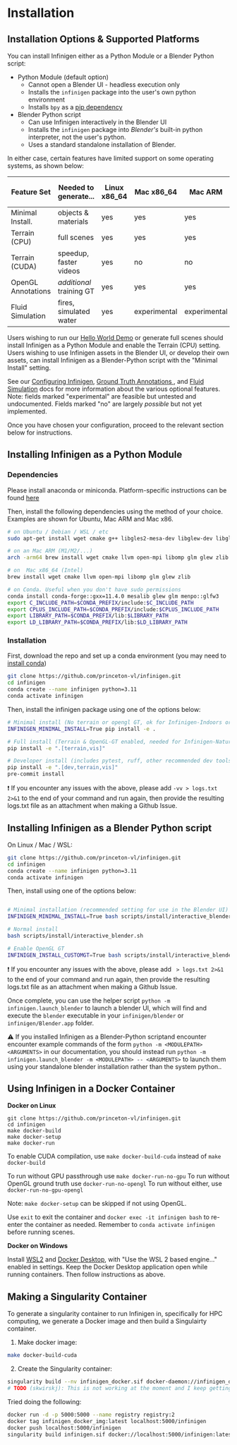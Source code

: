 
# Installation

## Installation Options & Supported Platforms

You can install Infinigen either as a Python Module or a Blender Python script:
- Python Module (default option)
  - Cannot open a Blender UI - headless execution only
  - Installs the `infinigen` package into the user's own python environment
  - Installs `bpy` as a [pip dependency](https://docs.blender.org/api/current/info_advanced_blender_as_bpy.html)
- Blender Python script 
  - Can use Infinigen interactively in the Blender UI
  - Installs the `infinigen` package into *Blender's* built-in python interpreter, not the user's python.
  - Uses a standard standalone installation of Blender.

In either case, certain features have limited support on some operating systems, as shown below:

| Feature Set        | Needed to generate...    | Linux x86_64 | Mac x86_64   | Mac ARM      | Windows x86_64 | Windows WSL2 x86_64 |
|--------------------|--------------------------|--------------|--------------|--------------|----------------|---------------------|
| Minimal Install.   | objects & materials      | yes          | yes          | yes          | experimental   | experimental        |
| Terrain (CPU)      | full scenes              | yes          | yes          | yes          | no             | experimental        |
| Terrain (CUDA)     | speedup, faster videos   | yes          | no           | no           | no             | experimental        |
| OpenGL Annotations | *additional* training GT | yes          | yes          | yes          | no             | experimental        |
| Fluid Simulation   | fires, simulated water   | yes          | experimental | experimental | no             | experimental        |

Users wishing to run our [Hello World Demo](./HelloWorld.md) or generate full scenes should install Infinigen as a Python Module and enable the Terrain (CPU) setting.
Users wishing to use Infinigen assets in the Blender UI, or develop their own assets, can install Infinigen as a Blender-Python script with the "Minimal Install" setting.

See our [Configuring Infinigen](./ConfiguringInfinigen.md), [Ground Truth Annotations ](./GroundTruthAnnotations.md), and [Fluid Simulation](./GeneratingFluidSimulations.md) docs for more information about the various optional features. Note: fields marked "experimental" are feasible but untested and undocumented. Fields marked "no" are largely _possible_ but not yet implemented.

Once you have chosen your configuration, proceed to the relevant section below for instructions.

## Installing Infinigen as a Python Module

### Dependencies

Please install anaconda or miniconda. Platform-specific instructions can be found [here](https://docs.conda.io/projects/miniconda/en/latest/miniconda-install.html)

Then, install the following dependencies using the method of your choice. Examples are shown for Ubuntu, Mac ARM and Mac x86.
```bash
# on Ubuntu / Debian / WSL / etc
sudo apt-get install wget cmake g++ libgles2-mesa-dev libglew-dev libglfw3-dev libglm-dev zlib1g-dev

# on an Mac ARM (M1/M2/...)
arch -arm64 brew install wget cmake llvm open-mpi libomp glm glew zlib

# on  Mac x86_64 (Intel)
brew install wget cmake llvm open-mpi libomp glm glew zlib

# on Conda. Useful when you don't have sudo permissions
conda install conda-forge::gxx=11.4.0 mesalib glew glm menpo::glfw3
export C_INCLUDE_PATH=$CONDA_PREFIX/include:$C_INCLUDE_PATH
export CPLUS_INCLUDE_PATH=$CONDA_PREFIX/include:$CPLUS_INCLUDE_PATH
export LIBRARY_PATH=$CONDA_PREFIX/lib:$LIBRARY_PATH
export LD_LIBRARY_PATH=$CONDA_PREFIX/lib:$LD_LIBRARY_PATH
```

### Installation

First, download the repo and set up a conda environment (you may need to [install conda](https://conda.io/projects/conda/en/latest/user-guide/install/index.html))
```bash
git clone https://github.com/princeton-vl/infinigen.git
cd infinigen
conda create --name infinigen python=3.11
conda activate infinigen
```

Then, install the infinigen package using one of the options below:

```bash
# Minimal install (No terrain or opengl GT, ok for Infinigen-Indoors or single-object generation) 
INFINIGEN_MINIMAL_INSTALL=True pip install -e .

# Full install (Terrain & OpenGL-GT enabled, needed for Infinigen-Nature HelloWorld)
pip install -e ".[terrain,vis]"

# Developer install (includes pytest, ruff, other recommended dev tools)
pip install -e ".[dev,terrain,vis]"
pre-commit install
```

:exclamation: If you encounter any issues with the above, please add `-vv > logs.txt 2>&1` to the end of your command and run again, then provide the resulting logs.txt file as an attachment when making a Github Issue.

## Installing Infinigen as a Blender Python script

On Linux / Mac / WSL:
```bash
git clone https://github.com/princeton-vl/infinigen.git
cd infinigen
conda create --name infinigen python=3.11
conda activate infinigen 
```

Then, install using one of the options below:
```bash

# Minimal installation (recommended setting for use in the Blender UI)
INFINIGEN_MINIMAL_INSTALL=True bash scripts/install/interactive_blender.sh

# Normal install
bash scripts/install/interactive_blender.sh

# Enable OpenGL GT
INFINIGEN_INSTALL_CUSTOMGT=True bash scripts/install/interactive_blender.sh
```

:exclamation: If you encounter any issues with the above, please add ` > logs.txt 2>&1` to the end of your command and run again, then provide the resulting logs.txt file as an attachment when making a Github Issue.

Once complete, you can use the helper script `python -m infinigen.launch_blender` to launch a blender UI, which will find and execute the `blender` executable in your `infinigen/blender` or `infinigen/Blender.app` folder.

:warning: If you installed Infinigen as a Blender-Python scriptand encounter encounter example commands of the form `python -m <MODULEPATH> <ARGUMENTS>` in our documentation, you should instead run `python -m infinigen.launch_blender -m <MODULEPATH> -- <ARGUMENTS>` to launch them using your standalone blender installation rather than the system python..

## Using Infinigen in a Docker Container

**Docker on Linux**

```
git clone https://github.com/princeton-vl/infinigen.git
cd infinigen
make docker-build
make docker-setup
make docker-run
```
To enable CUDA compilation, use `make docker-build-cuda` instead of `make docker-build`

To run without GPU passthrough use `make docker-run-no-gpu`
To run without OpenGL ground truth use `docker-run-no-opengl` 
To run without either, use `docker-run-no-gpu-opengl` 

Note: `make docker-setup` can be skipped if not using OpenGL.

Use `exit` to exit the container and `docker exec -it infinigen bash` to re-enter the container as needed. Remember to `conda activate infinigen` before running scenes.

**Docker on Windows**

Install [WSL2](https://infinigen.org/docs/installation/intro#setup-for-windows) and [Docker Desktop](https://www.docker.com/products/docker-desktop/), with "Use the WSL 2 based engine..." enabled in settings. Keep the Docker Desktop application open while running containers. Then follow instructions as above.

## Making a Singularity Container
To generate a singularity container to run Infinigen in, specifically for HPC computing, we generate a Docker image and then build a Singulairty container.
1. Make docker image:
```bash
make docker-build-cuda
```

2. Create the Singularity container:
```bash
singularity build --nv infinigen_docker.sif docker-daemon://infinigen_docker_img:latest
# TODO (skwirskj): This is not working at the moment and I keep getting an error thrown that /bin/bash is not found when running the docker container
```

Tried doing the following:
```bash
docker run -d -p 5000:5000 --name registry registry:2
docker tag infinigen_docker_img:latest localhost:5000/infinigen
docker push localhost:5000/infinigen
singularity build infinigen.sif docker://localhost:5000/infinigen:latest
```